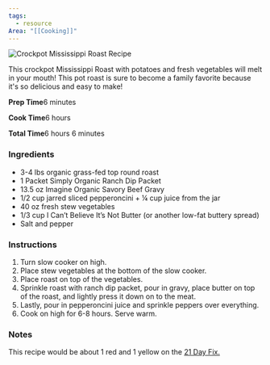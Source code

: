```yaml
---
tags:
  - resource
Area: "[[Cooking]]"
---
```



![Crockpot Mississippi Roast Recipe](https://soreyfitness.com/wp-content/uploads/2019/03/Crockpot-Mississippi-Roast-Recipe-min.jpg)

This crockpot Mississippi Roast with potatoes and fresh vegetables will melt in your mouth! This pot roast is sure to become a family favorite because it's so delicious and easy to make!

**Prep Time**6 minutes

**Cook Time**6 hours

**Total Time**6 hours 6 minutes

### Ingredients

- 3-4 lbs organic grass-fed top round roast
- 1 Packet Simply Organic Ranch Dip Packet
- 13.5 oz Imagine Organic Savory Beef Gravy
- 1/2 cup jarred sliced pepperoncini + ¼ cup juice from the jar
- 40 oz fresh stew vegetables
- 1/3 cup I Can’t Believe It’s Not Butter (or another low-fat buttery spread)
- Salt and pepper

### Instructions

1. Turn slow cooker on high. 
2. Place stew vegetables at the bottom of the slow cooker. 
3. Place roast on top of the vegetables. 
4. Sprinkle roast with ranch dip packet, pour in gravy, place butter on top of the roast, and lightly press it down on to the meat. 
5. Lastly, pour in pepperoncini juice and sprinkle peppers over everything.
6. Cook on high for 6-8 hours. Serve warm.

### Notes

This recipe would be about 1 red and 1 yellow on the [21 Day Fix.](https://soreyfitness.com/fitness/21-day-fix/)